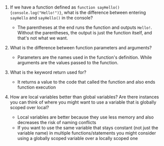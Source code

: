 1. If we have a function defined as `function sayHello(){console.log("Hello!")}`, what is the difference between entering `sayHello` and `sayHello()` in the console?
    * The parentheses at the end runs the function and outputs `Hello!`.  Without the parentheses, the output is just the function itself, and that's not what we want.

2. What is the difference between function parameters and arguments?
    * Parameters are the names used in the function's definition.  While arguments are the values passed to the function.

3. What is the keyword return used for?
    * It returns a value to the code that called the function and also ends function execution

4. How are local variables better than global variables? Are there instances you can think of where you might want to use a variable that is globally scoped over local?
    * Local variables are better because they use less memory and also decreases the risk of naming conflicts
    * If you want to use the same variable that stays constant (not just the variable name) in multiple functions/statements you might consider using a globally scoped variable over a locally scoped one 
